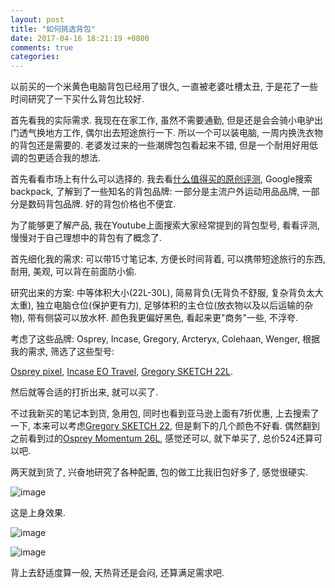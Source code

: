 ```yaml
---
layout: post
title: "如何挑选背包"
date: 2017-04-16 18:21:19 +0800
comments: true
categories: 
---
```


以前买的一个米黄色电脑背包已经用了很久, 一直被老婆吐槽太丑,
于是花了一些时间研究了一下买什么背包比较好.

首先看我的实际需求. 我现在在家工作, 虽然不需要通勤, 但是还是会会骑小电驴出门透气换地方工作,
偶尔出去短途旅行一下. 所以一个可以装电脑, 一周内换洗衣物的背包还是需要的.
老婆发过来的一些潮牌包包看起来不错, 但是一个耐用好用低调的包更适合我的想法.

首先看看市场上有什么可以选择的. 我去看[什么值得买的原创评测](http://search.smzdm.com/?c=post&s=%E8%83%8C%E5%8C%85),
Google搜索backpack, 了解到了一些知名的背包品牌:
一部分是主流户外运动用品品牌, 一部分是数码背包品牌.
好的背包价格也不便宜.

为了能够更了解产品, 我在Youtube上面搜索大家经常提到的背包型号, 看看评测,
慢慢对于自己理想中的背包有了概念了.

首先细化我的需求:
可以带15寸笔记本, 方便长时间背着, 可以携带短途旅行的东西, 耐用, 美观, 可以背在前面防小偷.

研究出来的方案:
中等体积大小(22L-30L), 简易背负(无背负不舒服, 复杂背负太大太重), 独立电脑仓位(保护更有力),
足够体积的主仓位(放衣物以及以后运输的杂物), 带有侧袋可以放水杯.
颜色我更偏好黑色, 看起来更"商务"一些, 不浮夸.

考虑了这些品牌: Osprey, Incase, Gregory, Arcteryx, Colehaan, Wenger,
根据我的需求, 筛选了这些型号:

[Osprey pixel](https://www.ospreypacks.com/kr/en/product/pixel-PIXEL.html), [Incase EO Travel](http://post.smzdm.com/p/311426/), [Gregory SKETCH 22L](http://post.smzdm.com/p/532225/).

然后就等合适的打折出来, 就可以买了.

不过我新买的笔记本到货, 急用包, 同时也看到亚马逊上面有7折优惠, 上去搜索了一下,
本来可以考虑[Gregory SKETCH 22](https://www.amazon.cn/%E8%BF%90%E5%8A%A8-%E6%88%B7%E5%A4%96-%E4%BC%91%E9%97%B2/dp/B015SBJU4W/ref=sr_1_1?ie=UTF8&qid=1492339703&sr=8-1&keywords=Gregory%2BSKETCH%2B22&th=1),
但是剩下的几个颜色不好看.
偶然翻到之前看到过的[Osprey Momentum 26L](http://post.smzdm.com/p/498384/), 感觉还可以, 就下单买了, 总价524还算可以吧.

两天就到货了, 兴奋地研究了各种配置, 包的做工比我旧包好多了, 感觉很硬实.

![image](http://i.imgur.com/lrutv4N.jpg)

这是上身效果.

![image](http://i.imgur.com/ueom1Ka.jpg)

![image](http://i.imgur.com/1B5r6ZG.jpg)

背上去舒适度算一般, 天热背还是会闷, 还算满足需求吧.
